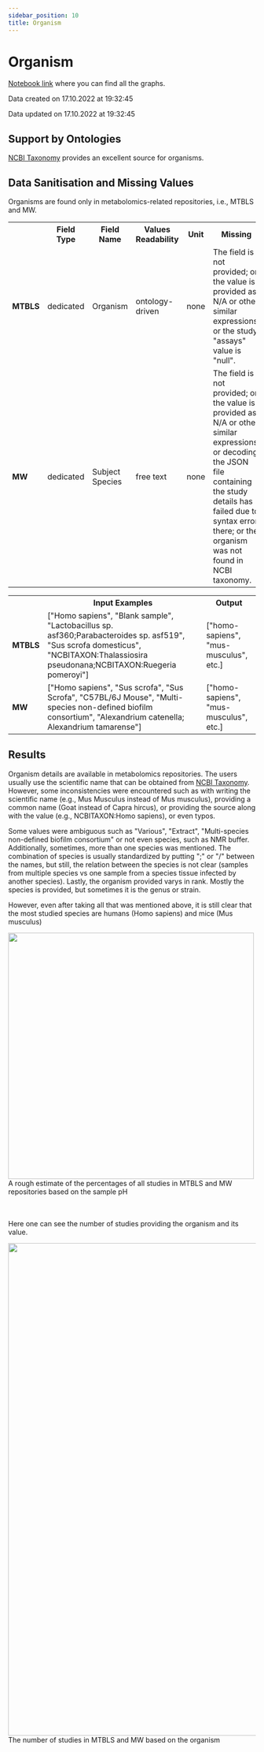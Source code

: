 ```yaml
---
sidebar_position: 10
title: Organism
---
```


# Organism
[Notebook link](https://github.com/NFDI4Chem/repo-scripts/blob/main/notebooks/organism.ipynb) where you can find all the graphs.

Data created on 17.10.2022 at 19:32:45

Data updated on 17.10.2022 at 19:32:45

## Support by Ontologies
[NCBI Taxonomy](https://www.ncbi.nlm.nih.gov/taxonomy) provides an excellent source for organisms. 

## Data Sanitisation and Missing Values
Organisms are found only in metabolomics-related repositories, i.e., MTBLS and MW. 

<table>
  <tr>
    <th></th>
    <th>Field Type</th>
    <th>Field Name</th>
    <th>Values Readability</th>
    <th>Unit</th>
    <th>Missing</th>
  </tr>
  <tr>
    <td><b>MTBLS</b></td>
    <td>dedicated</td>
    <td>Organism</td>
    <td>ontology-driven</td>
    <td>none</td>
    <td>The field is not provided; or the value is provided as N/A or other similar expressions; or the study "assays" value is "null".</td>
  </tr>
  <tr>
    <td><b>MW</b></td>
    <td>dedicated</td>
    <td>Subject Species</td>
    <td>free text</td>
    <td>none</td>
    <td>The field is not provided; or the value is provided as N/A or other similar expressions; or decoding the JSON file containing the study details has failed due to syntax error there; or the organism was not found in NCBI taxonomy.</td>
  </tr>
</table>

<table>
  <tr>
    <th></th>
    <th>Input Examples</th>
    <th>Output</th>
  </tr>
  <tr>
    <td><b>MTBLS</b></td>
    <td>["Homo sapiens", "Blank sample", "Lactobacillus sp. asf360;Parabacteroides sp. asf519",   "Sus scrofa domesticus", "NCBITAXON:Thalassiosira pseudonana;NCBITAXON:Ruegeria pomeroyi"]</td>
    <td>["homo-sapiens", "mus-musculus", etc.]</td>
  </tr>
  <tr>
    <td><b>MW</b></td>
    <td>["Homo sapiens", "Sus scrofa", "Sus Scrofa", "C57BL/6J Mouse",  "Multi-species non-defined biofilm consortium", "Alexandrium catenella; Alexandrium tamarense"]</td>
    <td>["homo-sapiens", "mus-musculus", etc.]</td>
  </tr>
</table>

## Results
Organism details are available in metabolomics repositories. The users usually use the scientific name that can be obtained from [NCBI Taxonomy](https://www.ncbi.nlm.nih.gov/taxonomy). However, some inconsistencies were encountered such as with writing the scientific name (e.g.,  Mus Musculus instead of Mus musculus), providing a common name (Goat instead of Capra hircus), or providing the source along with the value (e.g., NCBITAXON:Homo sapiens), or even typos.

Some values were ambiguous such as "Various", "Extract", "Multi-species non-defined biofilm consortium" or not even species, such as NMR buffer. Additionally, sometimes, more than one species was mentioned. The combination of species is usually standardized by putting ";" or "/" between the names, but still, the relation between the species is not clear (samples from multiple species vs one sample from a species tissue infected by another species). Lastly, the organism provided varys in rank. Mostly the species is provided, but sometimes it is the genus or strain.  

However, even after taking all that was mentioned above, it is still clear that the most studied species are humans (Homo sapiens) and mice (Mus musculus)
<div style={{textAlign: 'center'}}>
<img src="/img/analysis/org/all.png" width="500"/>
<figcaption>A rough estimate of the percentages of all studies in MTBLS and MW repositories based on the sample pH</figcaption>
</div>
<br></br>

Here one can see the number of studies providing the organism and its value.
<div style={{textAlign: 'center'}}>
<img src="/img/analysis/org/h.png" width="1000"/>
<figcaption>The number of studies in MTBLS and MW based on the organism</figcaption>
</div>